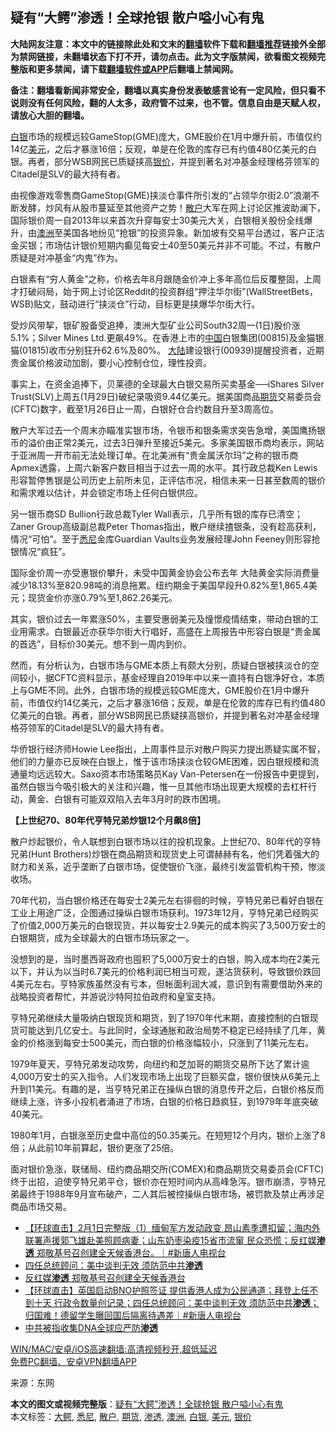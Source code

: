  <h2>疑有“大鳄”渗透！全球抢银 散户嗌小心有鬼</h2> <p class="notice"><b>大陆网友注意：本文中的链接除此处和文末的<a href="https://github.com/bannedbook/fanqiang" >翻墙</a>软件下载和<a href="https://github.com/killgcd/justmysocks/blob/master/README.md">翻墙推荐</a>链接外全部为禁网链接，未翻墙状态下打不开，请勿点击。此为文字版禁闻，欲看图文视频完整版和更多禁闻，请下载<a href="https://github.com/bannedbook/fanqiang">翻墙软件或APP</a>后翻墙上禁闻网。</p><p>备注：翻墙看新闻非常安全，翻墙以真实身份发表敏感言论有一定风险，但只看不说则没有任何风险，翻的人太多，政府管不过来，也不管。信息自由是天赋人权，请放心大胆的翻墙。</b></p>  <div class="entry"> <p id="summary"><a href="https://www.bannedbook.org/bnews/tag/%E7%99%BD%E9%93%B6/" class="st_tag internal_tag" rel="tag" title="标签 白银 下的日志">白银</a>市场的规模远较GameStop(GME)庞大，GME股价在1月中爆升前，市值仅约14亿<a href="https://www.bannedbook.org/bnews/tag/%e7%be%8e%e5%85%83/" class="st_tag internal_tag" rel="tag" title="标签 美元 下的日志">美元</a>，之后才暴涨16倍；反观，单是在伦敦的库存已有约值480亿美元的白银。再者，部分WSB网民已质疑挟高<a href="https://www.bannedbook.org/bnews/tag/%E9%93%B6%E4%BB%B7/" class="st_tag internal_tag" rel="tag" title="标签 银价 下的日志">银价</a>，并提到著名对冲基金经理格芬领军的Citadel是SLV的最大持有者。</p> <p id="conimg">由视像游戏零售商GameStop(GME)挟淡仓事件所引发的“占领华尔街2.0”浪潮不断发酵，炒风有从股市蔓延至其他资产之势！<a href="https://www.bannedbook.org/bnews/tag/%E6%95%A3%E6%88%B7/" class="st_tag internal_tag" rel="tag" title="标签 散户 下的日志">散户</a>大军在网上讨论区推波助澜下，国际银价周一自2013年以来首次升穿每安士30美元大关，白银相关股份全线爆升，由<a href="https://www.bannedbook.org/bnews/tag/%e6%be%b3%e6%b4%b2/" class="st_tag internal_tag" rel="tag" title="标签 澳洲 下的日志">澳洲</a>至美国各地纷见“抢银”的投资异象。新加坡有交易平台透过，客户正沽金买银；市场估计银价短期内癫见每安士40至50美元并非不可能。不过，有散户质疑是对冲基金“内鬼”作为。</p> <p>白银素有“穷人黄金”之称，价格去年8月跟随金价冲上多年高位后反覆整固，上周才打破闷局，始于网上讨论区Reddit的投资群组“押注华尔街”(WallStreetBets，WSB)贴文，鼓动进行“挟淡仓”行动，目标更是挟爆华尔街大行。</p> <p>受炒风带挈，银矿股备受追捧，澳洲大型矿业公司South32周一(1日)股价涨5.1%；Silver Mines Ltd.更飙49%。在香港上市的<span class='wp_keywordlink_affiliate'><a href="https://www.bannedbook.org/" title="中国" target="_blank">中国</a></span>白银集团(00815)及金猫银猫(01815)收市分别狂升62.6%及80%。 <span class='wp_keywordlink_affiliate'><a href="https://www.bannedbook.org/" title="大陆" target="_blank">大陆</a></span>建设银行(00939)提醒投资者，近期贵金属价格波动加剧，要小心控制仓位，理性投资。</p> <p>事实上，在资金追捧下，贝莱德的全球最大白银交易所买卖基金──iShares Silver Trust(SLV)上周五(1月29日)破纪录吸资9.44亿美元。据美国商品<a href="https://www.bannedbook.org/bnews/tag/%E6%9C%9F%E8%B4%A7/" class="st_tag internal_tag" rel="tag" title="标签 期货 下的日志">期货</a>交易委员会(CFTC)数字，截至1月26日止一周，白银好仓合约数目升至3周高位。</p>  <p>散户大军过去一个周末亦瞄准实银市场，令银币和银条需求突告急增，美国鹰扬银币的溢价由正常2美元，过去3日弹升至接近5美元。多家美国银币商均表示，网站于亚洲周一开市前无法处理订单。在北美洲有“贵金属沃尔玛”之称的银币商Apmex透露，上周六新客户数目相当于过去一周的水平。其行政总裁Ken Lewis形容暂停售银是公司历史上前所未见，正评估市况，相信未来一日甚至数周的银价和需求难以估计，并会锁定市场上任何白银供应。</p> <p>另一银币商SD Bullion行政总裁Tyler Wall表示，几乎所有银的库存已清空；Zaner Group高级副总裁Peter Thomas指出，散户继续揸银条，没有趁高获利，情况“可怕”。至于<a href="https://www.bannedbook.org/bnews/tag/%e6%82%89%e5%b0%bc/" class="st_tag internal_tag" rel="tag" title="标签 悉尼 下的日志">悉尼</a>金库Guardian Vaults业务发展经理John Feeney则形容抢银情况“疯狂”。</p> <p>国际金价周一亦受惠银价攀升，未受中国黄金协会公布去年 大陆黄金实际消费量减少18.13%至820.98吨的消息拖累。纽约期金于美国早段升0.82%至1,865.4美元；现货金价亦涨0.79%至1,862.26美元。</p> <p>其实，银价过去一年累涨50%，主要受惠弱美元及憧憬疫情结束，带动白银的工业用需求。白银最近亦获华尔街大行唱好，高盛在上周报告中形容白银是“贵金属的首选”，目标价30美元。想不到一周内到价。</p> <p>然而，有分析认为，白银市场与GME本质上有颇大分别，质疑白银被挟淡仓的空间较小，据CFTC资料显示，基金经理自2019年中以来一直持有白银净好仓，本质上与GME不同。此外，白银市场的规模远较GME庞大，GME股价在1月中爆升前，市值仅约14亿美元，之后才暴涨16倍；反观，单是在伦敦的库存已有约值480亿美元的白银。再者，部分WSB网民已质疑挟高银价，并提到著名对冲基金经理格芬领军的Citadel是SLV的最大持有者。</p>  <p>华侨银行经济师Howie Lee指出，上周事件显示对散户购买力提出质疑实属不智，他们的力量亦已反映在白银上，惟于该市场挟淡仓较GME困难，因白银规模和流通量均远远较大。Saxo资本市场策略员Kay Van-Petersen在一份报告中更提到，虽然白银当今吸引极大的关注和兴趣，惟一旦其他市场出现更大规模的去杠杆行动，黄金、白银有可能双双陷入去年3月时的跌市困境。</p> <p><strong>【上世纪70、80年代亨特兄弟炒银12个月飙8倍】</strong></p> <p>散户炒起银价，令人联想到白银市场以往的投机现象。上世纪70、80年代的亨特兄弟(Hunt Brothers)炒银在商品期货和现货史上可谓赫赫有名，他们凭着强大的财力和关系，近乎垄断了白银市场，促使银价飞涨，最终引发监管机构干预，惨淡收场。</p> <p>70年代初，当白银价格还在每安士2美元左右徘徊的时候，亨特兄弟已看好白银在工业上用途广泛，企图通过操纵白银市场获利。1973年12月，亨特兄弟已经购买了价值2,000万美元的白银现货，并以每安士2.9美元的成本购买了3,500万安士的白银期货，成为全球最大的白银市场玩家之一。</p> <p>没想到的是，当时墨西哥政府也囤积了5,000万安士的白银，购入成本均在2美元以下，并认为以当时6.7美元的价格利润已相当可观，遂沽货获利，导致银价跌回4美元左右。亨特家族虽然没有亏本，但帐面利润大减，意识到有需要借助外来的战略投资者帮忙，并游说沙特阿拉伯政府和皇室支持。</p>  <p>亨特兄弟继续大量吸纳白银现货和期货，到了1970年代末期，直接控制的白银现货可能达到几亿安士。与此同时，全球通胀和政治局势不稳定已经持续了几年，黄金的价格涨到每安士500美元，而白银的价格涨幅较小，只涨到了11美元左右。</p> <p>1979年夏天，亨特兄弟发动攻势，向纽约和芝加哥的期货交易所下达了累计逾4,000万安士的买入指令。人们发现市场上出现了巨额买盘，银价很快从6美元上升到11美元。有趣的是，当亨特兄弟正在操纵白银的消息传开之后，白银价格反而继续上涨，许多小投机者涌进了市场，白银的价格日趋疯狂，到1979年年底突破40美元。</p> <p>1980年1月，白银涨至历史盘中高位的50.35美元。在短短12个月内，银价上涨了8倍；从此前10年前算起，银价更涨了25倍。</p> <p>面对银价急涨，联储局、纽约商品期交所(COMEX)和商品期货交易委员会(CFTC)终于出招，迫使亨特兄弟平仓，银价亦在短时间内从高峰急泻。银市崩溃，亨特兄弟最终于1988年9月宣布破产，二人其后被控操纵白银市场，被罚款及禁止再涉足商品市场交易。</p> <ul class='op-related-articles' title='相关阅读'> <li><a href='https://www.bannedbook.org/bnews/bannedvideo/20210201/1479342.html' target='_blank'>【环球直击】2月1日完整版（1）缅甸军方发动政变 昂山素季遭扣留；海内外联署声援郭飞雄赴美照顾病妻；山东奶枣染疫15省市流窜 民众恐慌；反红媒<b>渗透</b> 郑敬基号召创建全天候香港台。｜#新唐人电视台</a></li> <li><a href='https://www.bannedbook.org/bnews/taiwannews/20210201/1479216.html' target='_blank'>四任总统顾问：美中谈判无效 须防范中共<b>渗透</b></a></li> <li><a href='https://www.bannedbook.org/bnews/taiwannews/20210201/1479109.html' target='_blank'>反红媒<b>渗透</b> 郑敬基号召创建全天候香港台</a></li> <li><a href='https://www.bannedbook.org/bnews/bannedvideo/20210201/1478816.html' target='_blank'>【环球直击】英国启动BNO护照签证 提供香港人成为公民通道；拜登上任不到十天 行政令数量创记录；四任总统顾问：美中谈判无效 须防范中共<b>渗透</b>；归国难！德留学生曝回国后隔离待遇差｜#新唐人电视台</a></li> <li><a href='https://www.bannedbook.org/bnews/ssgc/20210131/1478708.html' target='_blank'>中共被指收集DNA全球应严防<b>渗透</b></a></li> </ul> <p class="texttj"> <a href="https://github.com/bannedbook/fanqiang/wiki/V2ray%E6%9C%BA%E5%9C%BA" target="_blank">WIN/MAC/安卓/iOS高速翻墙:高清视频秒开,超低延迟</a><br/> <a href="https://github.com/bannedbook/fanqiang/wiki/%E7%A6%81%E9%97%BB%E7%BD%91%E5%AE%89%E5%8D%93%E7%BF%BB%E5%A2%99%E6%96%B0%E9%97%BBAPP" target="_blank">免费PC翻墙、安卓VPN翻墙APP</a></p><p> 来源：东网 </p> <a name='sharetosocial'></a>       <div><b>本文的图文或视频完整版</b>：<a href='https://www.bannedbook.org/bnews/topimagenews/20210202/1479491.html'>疑有“大鳄”渗透！全球抢银 散户嗌小心有鬼</a></div>  </div><!--END ENTRY--> <div class="postfooter"> <div>本文标签：<a href="https://www.bannedbook.org/bnews/tag/%E5%A4%A7%E9%B3%84/" rel="tag">大鳄</a>, <a href="https://www.bannedbook.org/bnews/tag/%e6%82%89%e5%b0%bc/" rel="tag">悉尼</a>, <a href="https://www.bannedbook.org/bnews/tag/%E6%95%A3%E6%88%B7/" rel="tag">散户</a>, <a href="https://www.bannedbook.org/bnews/tag/%E6%9C%9F%E8%B4%A7/" rel="tag">期货</a>, <a href="https://www.bannedbook.org/bnews/tag/%E6%B8%97%E9%80%8F/" rel="tag">渗透</a>, <a href="https://www.bannedbook.org/bnews/tag/%e6%be%b3%e6%b4%b2/" rel="tag">澳洲</a>, <a href="https://www.bannedbook.org/bnews/tag/%E7%99%BD%E9%93%B6/" rel="tag">白银</a>, <a href="https://www.bannedbook.org/bnews/tag/%e7%be%8e%e5%85%83/" rel="tag">美元</a>, <a href="https://www.bannedbook.org/bnews/tag/%E9%93%B6%E4%BB%B7/" rel="tag">银价</a></div>  </div><!--END POSTFOOTER--> 